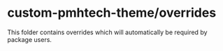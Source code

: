 # custom-pmhtech-theme/overrides

This folder contains overrides which will automatically be required by package users.
